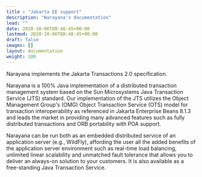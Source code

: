 ```yaml
---
title : "Jakarta EE support"
description: "Narayana's documentation"
lead: ""
date: 2020-10-06T08:48:45+00:00
lastmod: 2020-10-06T08:48:45+00:00
draft: false
images: []
layout: documentation
weight: 100
---
```

Narayana implements the Jakarta Transactions 2.0 specification.

Narayana is a 100% Java implementation of a distributed transaction
management system based on the Sun Microsystems Java Transaction Service
(JTS) standard. Our implementation of the JTS utilizes the Object
Management Group\'s (OMG) Object Transaction Service (OTS) model for
transaction interoperability as referenced in Jakarta Enterprise Beans
8.1.3 and leads the market in providing many advanced features such as
fully distributed transactions and ORB portability with POA support.

Narayana can be run both as an embedded distributed service of an
application server (e.g., WildFly), affording the user all the added
benefits of the application server environment such as real-time load
balancing, unlimited linear scalability and unmatched fault tolerance
that allows you to deliver an always-on solution to your customers. It
is also available as a free-standing Java Transaction Service.
